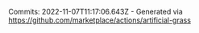 Commits: 2022-11-07T11:17:06.643Z - Generated via https://github.com/marketplace/actions/artificial-grass
<br>
